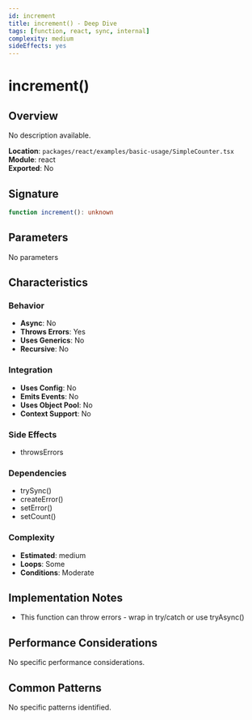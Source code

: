 ```yaml
---
id: increment
title: increment() - Deep Dive
tags: [function, react, sync, internal]
complexity: medium
sideEffects: yes
---
```


# increment()

## Overview
No description available.

**Location**: `packages/react/examples/basic-usage/SimpleCounter.tsx`  
**Module**: react  
**Exported**: No  

## Signature
```typescript
function increment(): unknown
```

## Parameters
No parameters

## Characteristics

### Behavior
- **Async**: No
- **Throws Errors**: Yes
- **Uses Generics**: No
- **Recursive**: No

### Integration
- **Uses Config**: No
- **Emits Events**: No
- **Uses Object Pool**: No
- **Context Support**: No

### Side Effects
- throwsErrors

### Dependencies
- trySync()
- createError()
- setError()
- setCount()

### Complexity
- **Estimated**: medium
- **Loops**: Some
- **Conditions**: Moderate



## Implementation Notes
- This function can throw errors - wrap in try/catch or use tryAsync()

## Performance Considerations
No specific performance considerations.

## Common Patterns
No specific patterns identified.
